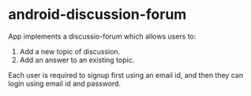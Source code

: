 # android-discussion-forum

App implements a discussio-forum which allows users to:

  1. Add a new topic of discussion.
  2. Add an answer to an existing topic.
  
Each user is required to signup first using an email id, and then they can login using email id and password.
  
